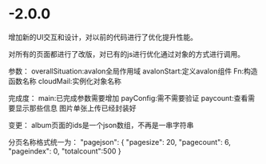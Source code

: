 # -2.0.0
增加新的UI交互和设计，对以前的代码进行了优化提升性能。

对所有的页面都进行了改版，对已有的js进行优化通过对象的方式进行调用。

参数：
overallSituation:avalon全局作用域
avalonStart:定义avalon组件
Fn:构造函数名称
cloudMail:实例化对象名称

完成度：
main:已完成参数需要增加
payConfig:需不需要验证
paycount:查看需要显示那些信息
图片单张上传已经封装好

变更：
album页面的ids是一个json数组，不再是一串字符串

分页名称格式统一为：
    "pagejson": {
      "pagesize": 20,
      "pagecount": 6,
      "pageindex": 0,
      "totalcount":500
    }